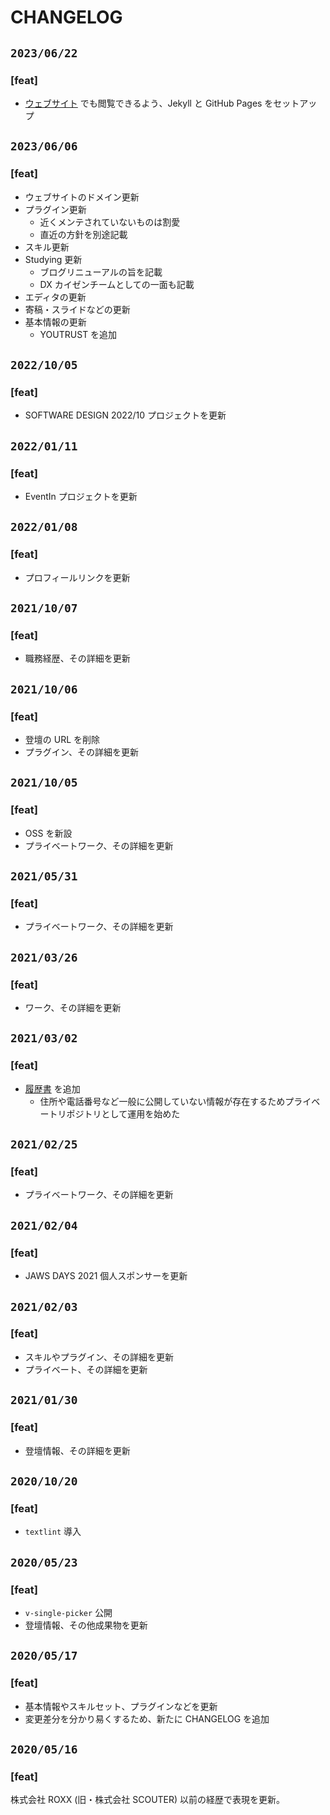 # CHANGELOG

## `2023/06/22`

### [feat]
- [ウェブサイト](https://jiyuujin.github.io/Curriculum-Vitae/) でも閲覧できるよう、Jekyll と GitHub Pages をセットアップ

## `2023/06/06`

### [feat]
- ウェブサイトのドメイン更新
- プラグイン更新
  - 近くメンテされていないものは割愛
  - 直近の方針を別途記載
- スキル更新
- Studying 更新
  - ブログリニューアルの旨を記載
  - DX カイゼンチームとしての一面も記載
- エディタの更新
- 寄稿・スライドなどの更新
- 基本情報の更新
  - YOUTRUST を追加

## `2022/10/05`

### [feat]
- SOFTWARE DESIGN 2022/10 プロジェクトを更新

## `2022/01/11`

### [feat]
- EventIn プロジェクトを更新

## `2022/01/08`

### [feat]
- プロフィールリンクを更新

## `2021/10/07`

### [feat]
- 職務経歴、その詳細を更新

## `2021/10/06`

### [feat]
- 登壇の URL を削除
- プラグイン、その詳細を更新

## `2021/10/05`

### [feat]
- OSS を新設
- プライベートワーク、その詳細を更新

## `2021/05/31`

### [feat]
- プライベートワーク、その詳細を更新

## `2021/03/26`

### [feat]
- ワーク、その詳細を更新

## `2021/03/02`

### [feat]
- [履歴書](https://github.com/jiyuujin/Resume) を追加
   - 住所や電話番号など一般に公開していない情報が存在するためプライベートリポジトリとして運用を始めた

## `2021/02/25`

### [feat]
- プライベートワーク、その詳細を更新

## `2021/02/04`

### [feat]
- JAWS DAYS 2021 個人スポンサーを更新

## `2021/02/03`

### [feat]
- スキルやプラグイン、その詳細を更新
- プライベート、その詳細を更新

## `2021/01/30`

### [feat]
- 登壇情報、その詳細を更新

## `2020/10/20`

### [feat]
- `textlint` 導入

## `2020/05/23`

### [feat]
- `v-single-picker` 公開
- 登壇情報、その他成果物を更新

## `2020/05/17`

### [feat]
- 基本情報やスキルセット、プラグインなどを更新
- 変更差分を分かり易くするため、新たに CHANGELOG を追加

## `2020/05/16`

### [feat]
株式会社 ROXX (旧・株式会社 SCOUTER) 以前の経歴で表現を更新。
